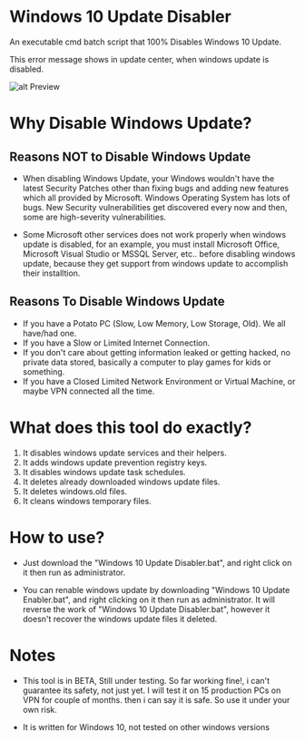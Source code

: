 # Windows 10 Update Disabler
An executable cmd batch script that 100% Disables Windows 10 Update.

This error message shows in update center, when windows update is disabled.

![alt Preview](https://github.com/TarikSeyceri/Windows-10-Update-Disabler/raw/master/Windows%2010%20Update%20Disabled%20Error%20Message.png?raw=true)

# Why Disable Windows Update?

## Reasons NOT to Disable Windows Update
* When disabling Windows Update, your Windows wouldn't have the latest Security Patches other than fixing bugs and adding new features which all provided by Microsoft. Windows Operating System has lots of bugs. New Security vulnerabilities get discovered every now and then, some are high-severity vulnerabilities.

* Some Microsoft other services does not work properly when windows update is disabled, for an example, you must install Microsoft Office, Microsoft Visual Studio or MSSQL Server, etc.. before disabling windows update, because they get support from windows update to accomplish their installtion.

## Reasons To Disable Windows Update
* If you have a Potato PC (Slow, Low Memory, Low Storage, Old). We all have/had one.
* If you have a Slow or Limited Internet Connection.
* If you don't care about getting information leaked or getting hacked, no private data stored, basically a computer to play games for kids or something.
* If you have a Closed Limited Network Environment or Virtual Machine, or maybe VPN connected all the time.

# What does this tool do exactly?

1. It disables windows update services and their helpers.
2. It adds windows update prevention registry keys.
3. It disables windows update task schedules.
4. It deletes already downloaded windows update files.
5. It deletes windows.old files.
6. It cleans windows temporary files.

# How to use?

* Just download the "Windows 10 Update Disabler.bat", and right click on it then run as administrator.

* You can renable windows update by downloading "Windows 10 Update Enabler.bat", and right clicking on it then run as administrator. It will reverse the work of "Windows 10 Update Disabler.bat", however it doesn't recover the windows update files it deleted.

# Notes

* This tool is in BETA, Still under testing. So far working fine!, i can't guarantee its safety, not just yet. I will test it on 15 production PCs on VPN for couple of months. then i can say it is safe. So use it under your own risk.

* It is written for Windows 10, not tested on other windows versions
